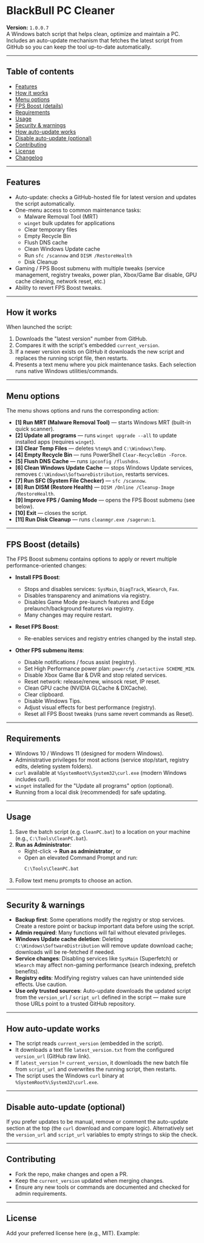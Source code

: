 # BlackBull PC Cleaner

**Version:** `1.0.0.7`  
A Windows batch script that helps clean, optimize and maintain a PC. Includes an auto-update mechanism that fetches the latest script from GitHub so you can keep the tool up-to-date automatically.

---

## Table of contents
- [Features](#features)  
- [How it works](#how-it-works)  
- [Menu options](#menu-options)  
- [FPS Boost (details)](#fps-boost-details)  
- [Requirements](#requirements)  
- [Usage](#usage)  
- [Security & warnings](#security--warnings)  
- [How auto-update works](#how-auto-update-works)  
- [Disable auto-update (optional)](#disable-auto-update-optional)  
- [Contributing](#contributing)  
- [License](#license)  
- [Changelog](#changelog)

---

## Features
- Auto-update: checks a GitHub-hosted file for latest version and updates the script automatically.
- One-menu access to common maintenance tasks:
  - Malware Removal Tool (MRT)
  - `winget` bulk updates for applications
  - Clear temporary files
  - Empty Recycle Bin
  - Flush DNS cache
  - Clean Windows Update cache
  - Run `sfc /scannow` and `DISM /RestoreHealth`
  - Disk Cleanup
- Gaming / FPS Boost submenu with multiple tweaks (service management, registry tweaks, power plan, Xbox/Game Bar disable, GPU cache cleaning, network reset, etc.)
- Ability to revert FPS Boost tweaks.

---

## How it works
When launched the script:
1. Downloads the "latest version" number from GitHub.
2. Compares it with the script's embedded `current_version`.
3. If a newer version exists on GitHub it downloads the new script and replaces the running script file, then restarts.
4. Presents a text menu where you pick maintenance tasks. Each selection runs native Windows utilities/commands.

---

## Menu options
The menu shows options and runs the corresponding action:

- **[1] Run MRT (Malware Removal Tool)** — starts Windows MRT (built-in quick scanner).
- **[2] Update all programs** — runs `winget upgrade --all` to update installed apps (requires `winget`).
- **[3] Clear Temp Files** — deletes `%temp%` and `C:\Windows\Temp`.
- **[4] Empty Recycle Bin** — runs PowerShell `Clear-RecycleBin -Force`.
- **[5] Flush DNS Cache** — runs `ipconfig /flushdns`.
- **[6] Clean Windows Update Cache** — stops Windows Update services, removes `C:\Windows\SoftwareDistribution`, restarts services.
- **[7] Run SFC (System File Checker)** — `sfc /scannow`.
- **[8] Run DISM (Restore Health)** — `DISM /Online /Cleanup-Image /RestoreHealth`.
- **[9] Improve FPS / Gaming Mode** — opens the FPS Boost submenu (see below).
- **[10] Exit** — closes the script.
- **[11] Run Disk Cleanup** — runs `cleanmgr.exe /sagerun:1`.

---

## FPS Boost (details)
The FPS Boost submenu contains options to apply or revert multiple performance-oriented changes:

- **Install FPS Boost**:
  - Stops and disables services: `SysMain`, `DiagTrack`, `WSearch`, `Fax`.
  - Disables transparency and animations via registry.
  - Disables Game Mode pre-launch features and Edge prelaunch/background features via registry.
  - Many changes may require restart.

- **Reset FPS Boost**:
  - Re-enables services and registry entries changed by the install step.

- **Other FPS submenu items**:
  - Disable notifications / focus assist (registry).
  - Set High Performance power plan: `powercfg /setactive SCHEME_MIN`.
  - Disable Xbox Game Bar & DVR and stop related services.
  - Reset network: release/renew, winsock reset, IP reset.
  - Clean GPU cache (NVIDIA GLCache & DXCache).
  - Clear clipboard.
  - Disable Windows Tips.
  - Adjust visual effects for best performance (registry).
  - Reset all FPS Boost tweaks (runs same revert commands as Reset).

---

## Requirements
- Windows 10 / Windows 11 (designed for modern Windows).
- Administrative privileges for most actions (service stop/start, registry edits, deleting system folders).
- `curl` available at `%SystemRoot%\System32\curl.exe` (modern Windows includes curl).
- `winget` installed for the "Update all programs" option (optional).
- Running from a local disk (recommended) for safe updating.

---

## Usage
1. Save the batch script (e.g. `CleanPC.bat`) to a location on your machine (e.g., `C:\Tools\CleanPC.bat`).
2. **Run as Administrator**:
   - Right-click → **Run as administrator**, or
   - Open an elevated Command Prompt and run:
     ```cmd
     C:\Tools\CleanPC.bat
     ```
3. Follow text menu prompts to choose an action.

---

## Security & warnings
- **Backup first**: Some operations modify the registry or stop services. Create a restore point or backup important data before using the script.
- **Admin required**: Many functions will fail without elevated privileges.
- **Windows Update cache deletion**: Deleting `C:\Windows\SoftwareDistribution` will remove update download cache; downloads will be re-fetched if needed.
- **Service changes**: Disabling services like `SysMain` (Superfetch) or `WSearch` may affect non-gaming performance (search indexing, prefetch benefits).
- **Registry edits**: Modifying registry values can have unintended side effects. Use caution.
- **Use only trusted sources**: Auto-update downloads the updated script from the `version_url` / `script_url` defined in the script — make sure those URLs point to a trusted GitHub repository.

---

## How auto-update works
- The script reads `current_version` (embedded in the script).
- It downloads a text file `latest_version.txt` from the configured `version_url` (GitHub raw link).
- If `latest_version` != `current_version`, it downloads the new batch file from `script_url` and overwrites the running script, then restarts.
- The script uses the Windows `curl` binary at `%SystemRoot%\System32\curl.exe`.

---

## Disable auto-update (optional)
If you prefer updates to be manual, remove or comment the auto-update section at the top (the `curl` download and compare logic). Alternatively set the `version_url` and `script_url` variables to empty strings to skip the check.

---

## Contributing
- Fork the repo, make changes and open a PR.
- Keep the `current_version` updated when merging changes.
- Ensure any new tools or commands are documented and checked for admin requirements.

---

## License
Add your preferred license here (e.g., MIT). Example:
